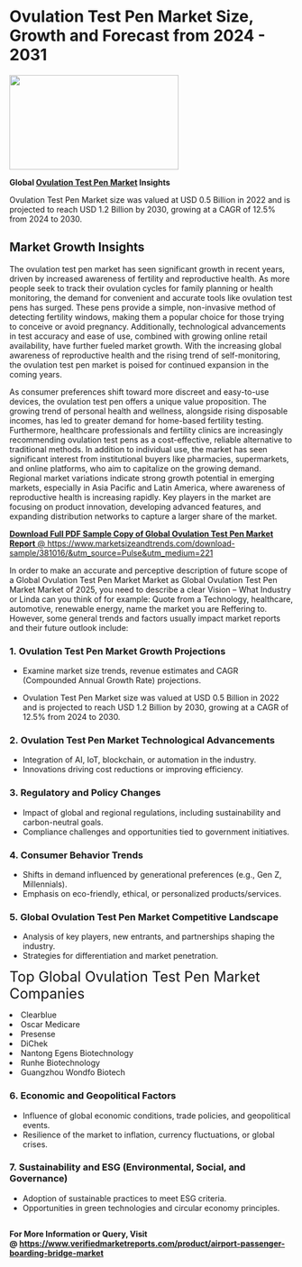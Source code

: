 <H1>Ovulation Test Pen Market Size, Growth and Forecast from 2024 - 2031</H1><img class="aligncenter size-medium wp-image-584254" src="https://thirdeyenews.in/wp-content/uploads/2024/09/Global-Market-Research-300x168.jpeg" alt="" width="300" height="168" /><p><strong>Global&nbsp;<a href="https://www.marketsizeandtrends.com/download-sample/381016/&amp;utm_source=Pulse&amp;utm_medium=221">Ovulation Test Pen Market</a> Insights</strong></p><p>Ovulation Test Pen Market size was valued at USD 0.5 Billion in 2022 and is projected to reach USD 1.2 Billion by 2030, growing at a CAGR of 12.5% from 2024 to 2030.</p><p><h2>Market Growth Insights</h2> <p>The ovulation test pen market has seen significant growth in recent years, driven by increased awareness of fertility and reproductive health. As more people seek to track their ovulation cycles for family planning or health monitoring, the demand for convenient and accurate tools like ovulation test pens has surged. These pens provide a simple, non-invasive method of detecting fertility windows, making them a popular choice for those trying to conceive or avoid pregnancy. Additionally, technological advancements in test accuracy and ease of use, combined with growing online retail availability, have further fueled market growth. With the increasing global awareness of reproductive health and the rising trend of self-monitoring, the ovulation test pen market is poised for continued expansion in the coming years.</p> <p><a href="#"></a></p> <p>As consumer preferences shift toward more discreet and easy-to-use devices, the ovulation test pen offers a unique value proposition. The growing trend of personal health and wellness, alongside rising disposable incomes, has led to greater demand for home-based fertility testing. Furthermore, healthcare professionals and fertility clinics are increasingly recommending ovulation test pens as a cost-effective, reliable alternative to traditional methods. In addition to individual use, the market has seen significant interest from institutional buyers like pharmacies, supermarkets, and online platforms, who aim to capitalize on the growing demand. Regional market variations indicate strong growth potential in emerging markets, especially in Asia Pacific and Latin America, where awareness of reproductive health is increasing rapidly. Key players in the market are focusing on product innovation, developing advanced features, and expanding distribution networks to capture a larger share of the market.</p> <p><a href="#"></p><p><span class=""><strong>Download Full PDF Sample Copy of Global Ovulation Test Pen Market Report</strong> @ <a href="https://www.marketsizeandtrends.com/download-sample/381016/&amp;utm_source=Pulse&amp;utm_medium=221" target="_blank">https://www.marketsizeandtrends.com/download-sample/381016/&amp;utm_source=Pulse&amp;utm_medium=221</a></span></p><p>In order to make an accurate and perceptive description of future scope of a Global&nbsp;Ovulation Test Pen Market Market as Global&nbsp;Ovulation Test Pen Market Market of 2025, you need to describe a clear Vision &ndash; What Industry or Linda can you think of for example: Quote from a Technology, healthcare, automotive, renewable energy, name the market you are Reffering to. However, some general trends and factors usually impact market reports and their future outlook include:</p><h3>1.&nbsp;<strong>Ovulation Test Pen Market Growth Projections</strong></h3><ul><li>Examine market size trends, revenue estimates and CAGR (Compounded Annual Growth Rate) projections.</li><li><p>Ovulation Test Pen Market size was valued at USD 0.5 Billion in 2022 and is projected to reach USD 1.2 Billion by 2030, growing at a CAGR of 12.5% from 2024 to 2030.</p></li></ul><h3>2.&nbsp;<strong>Ovulation Test Pen Market Technological Advancements</strong></h3><ul><li>Integration of AI, IoT, blockchain, or automation in the industry.</li><li>Innovations driving cost reductions or improving efficiency.</li></ul><h3>3.&nbsp;<strong>Regulatory and Policy Changes</strong></h3><ul><li>Impact of global and regional regulations, including sustainability and carbon-neutral goals.</li><li>Compliance challenges and opportunities tied to government initiatives.</li></ul><h3>4.&nbsp;<strong>Consumer Behavior Trends</strong></h3><ul><li>Shifts in demand influenced by generational preferences (e.g., Gen Z, Millennials).</li><li>Emphasis on eco-friendly, ethical, or personalized products/services.</li></ul><h3>5.&nbsp;<strong>Global Ovulation Test Pen Market Competitive Landscape</strong></h3><ul><li>Analysis of key players, new entrants, and partnerships shaping the industry.</li><li>Strategies for differentiation and market penetration.</li></ul><p data-pm-slice="1 1 []"><span style="color: inherit; font-family: inherit; font-size: 25px;">Top Global Ovulation Test Pen Market Companies</span></p><div class="" data-test-id=""><p><li>Clearblue</li><li> Oscar Medicare</li><li> Presense</li><li> DiChek</li><li> Nantong Egens Biotechnology</li><li> Runhe Biotechnology</li><li> Guangzhou Wondfo Biotech</li></p></div><h3>6.&nbsp;<strong>Economic and Geopolitical Factors</strong></h3><ul><li>Influence of global economic conditions, trade policies, and geopolitical events.</li><li>Resilience of the market to inflation, currency fluctuations, or global crises.</li></ul><h3>7.&nbsp;<strong>Sustainability and ESG (Environmental, Social, and Governance)</strong></h3><ul><li>Adoption of sustainable practices to meet ESG criteria.</li><li>Opportunities in green technologies and circular economy principles.</li></ul><h2><strong style="font-size: 14px;">For More Information or Query, Visit @&nbsp;</strong><a style="background-color: #ffffff; font-size: 14px;" href="https://www.marketsizeandtrends.com/report/ovulation-test-pen-market/" target="_blank">https://www.verifiedmarketreports.com/product/airport-passenger-boarding-bridge-market</a></h2>
